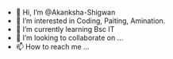 - 👋 Hi, I’m @Akanksha-Shigwan
- 👀 I’m interested in Coding, Paiting, Amination.
- 🌱 I’m currently learning Bsc IT
- 💞️ I’m looking to collaborate on ...
- 📫 How to reach me ...

<!---
Akanksha-Shigwan/Akanksha-Shigwan is a ✨ special ✨ repository because its `README.md` (this file) appears on your GitHub profile.
You can click the Preview link to take a look at your changes.
--->
